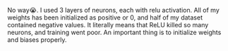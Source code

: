 No way😭. I used 3 layers of neurons, each with relu activation. All of my weights has been initialized as positive or 0, and half of my dataset contained negative values. It literally means that ReLU killed so many neurons, and training went poor. An important thing is to initialize weights and biases properly.